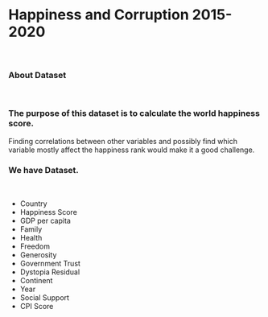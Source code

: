 # Happiness and Corruption 2015-2020
​

### About Dataset
​

### The purpose of this dataset is to calculate the world happiness score.
Finding correlations between other variables and possibly find which variable mostly affect the happiness rank would make it a good challenge.
​​

### We have Dataset.
​

- Country
- Happiness Score
- GDP per capita
- Family
- Health
- Freedom
- Generosity
- Government Trust
- Dystopia Residual
- Continent
- Year
- Social Support
- CPI Score​​​
